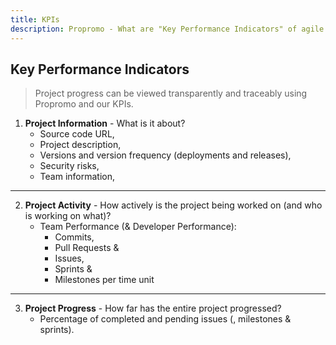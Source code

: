 ```yaml
---
title: KPIs
description: Propromo - What are "Key Performance Indicators" of agile SCRUM projects?
---
```


## Key Performance Indicators

> Project progress can be viewed transparently and traceably using Propromo and our KPIs.

1. **Project Information** - What is it about?
   * Source code URL,
   * Project description,
   * Versions and version frequency (deployments and releases),
   * Security risks,
   * Team information,

---

2. **Project Activity** - How actively is the project being worked on (and who is working on what)?
   * Team Performance (& Developer Performance):
     * Commits,
     * Pull Requests &
     * Issues,
     * Sprints &
     * Milestones per time unit

---

3. **Project Progress** - How far has the entire project progressed?
   * Percentage of completed and pending issues (, milestones & sprints).
